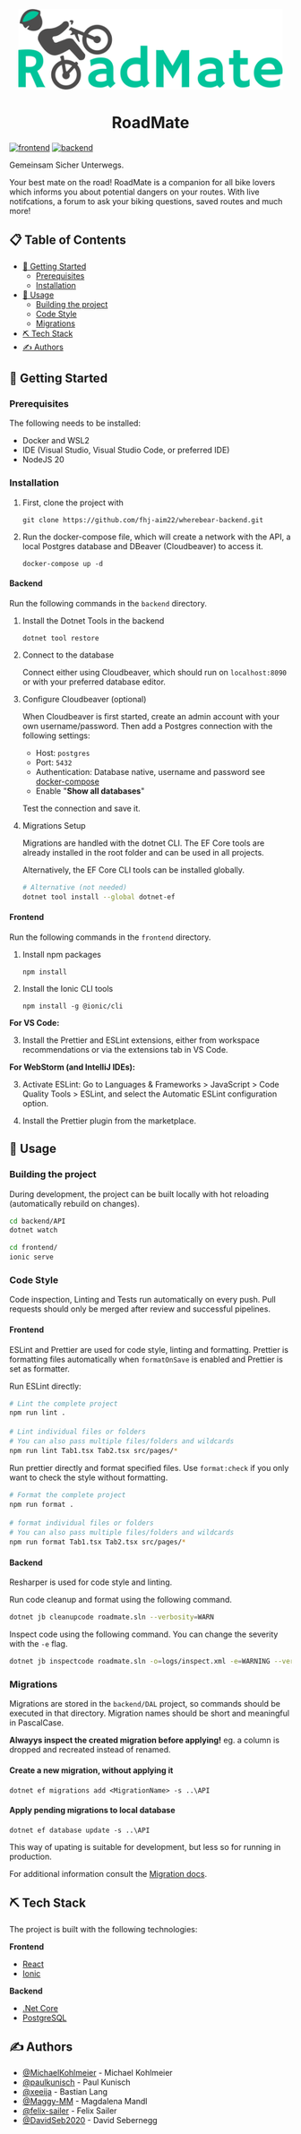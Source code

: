 <p align="center"><a rel="noopener"><img src="./frontend/public/logo_roadmate.svg" alt="RoadMate Logo" height="144px"></a></p>

<!-- # RoadMate -->
<h1 align="center">RoadMate</h1>

[![frontend](https://github.com/xeeija/roadmate/actions/workflows/frontend.yaml/badge.svg)](https://github.com/xeeija/roadmate/actions/workflows/frontend.yaml)
[![backend](https://github.com/xeeija/roadmate/actions/workflows/backend.yaml/badge.svg)](https://github.com/xeeija/roadmate/actions/workflows/backend.yaml)

Gemeinsam Sicher Unterwegs.

Your best mate on the road! RoadMate is a companion for all bike lovers which informs you about potential dangers on your routes. With live notifcations, a forum to ask your biking questions, saved routes and much more!

## 📋 Table of Contents

- [🏁 Getting Started](#getting-started)
  - [Prerequisites](#prerequisites)
  - [Installation](#installation)
- [🎈 Usage](#usage)
  - [Building the project](#building-the-project)
  - [Code Style](#code-style)
  - [Migrations](#migrations)
- [⛏️ Tech Stack](#️tech-stack)
- [✍️ Authors](#️authors)

## 🏁 Getting Started<a name="getting-started"></a>

### Prerequisites

The following needs to be installed:

- Docker and WSL2
- IDE (Visual Studio, Visual Studio Code, or preferred IDE)
- NodeJS 20


### Installation

1. First, clone the project with

    ```
    git clone https://github.com/fhj-aim22/wherebear-backend.git
    ```

1. Run the docker-compose file, which will create a network with the API, a local Postgres database and DBeaver (Cloudbeaver) to access it.

    ```
    docker-compose up -d
    ```

#### Backend

Run the following commands in the `backend` directory.

1. Install the Dotnet Tools in the backend

    ```
    dotnet tool restore
    ```

1. Connect to the database

    Connect either using Cloudbeaver, which should run on `localhost:8090` or with your preferred database editor.

1. Configure Cloudbeaver (optional)

    When Cloudbeaver is first started, create an admin account with your own username/password. Then add a Postgres
    connection with the following settings:

    - Host: `postgres`
    - Port: `5432`
    - Authentication: Database native, username and password see [docker-compose](docker-compose.yaml)
    - Enable "**Show all databases**"

    Test the connection and save it.

1. Migrations Setup

    Migrations are handled with the dotnet CLI.
    The EF Core tools are already installed in the root folder and can be used in all projects.

    Alternatively, the EF Core CLI tools can be installed globally.

    ```bash
    # Alternative (not needed)
    dotnet tool install --global dotnet-ef
    ```

#### Frontend

Run the following commands in the `frontend` directory.

1. Install npm packages

   ```
   npm install
   ```

2. Install the Ionic CLI tools

   ```
   npm install -g @ionic/cli
   ```

**For VS Code:**

3. Install the Prettier and ESLint extensions, either from workspace  recommendations or via the extensions tab in VS Code.

**For WebStorm (and IntelliJ IDEs):**

3. Activate ESLint: Go to Languages & Frameworks > JavaScript > Code Quality Tools > ESLint, and select the Automatic ESLint configuration option.

4. Install the Prettier plugin from the marketplace.

## 🎈 Usage<a name="usage"></a>

### Building the project

During development, the project can be built locally with hot reloading (automatically rebuild on changes).

```bash
cd backend/API
dotnet watch
```

```bash
cd frontend/
ionic serve
```

### Code Style

Code inspection, Linting and Tests run automatically on every push.
Pull requests should only be merged after review and successful pipelines.

#### Frontend

ESLint and Prettier are used for code style, linting and formatting. Prettier is formatting files automatically when `formatOnSave` is enabled and Prettier is set as formatter.

Run ESLint directly:
```bash
# Lint the complete project
npm run lint .

# Lint individual files or folders
# You can also pass multiple files/folders and wildcards
npm run lint Tab1.tsx Tab2.tsx src/pages/*
```

Run prettier directly and format specified files. Use `format:check` if you only want to check the style without formatting.
```bash
# Format the complete project
npm run format .

# format individual files or folders
# You can also pass multiple files/folders and wildcards
npm run format Tab1.tsx Tab2.tsx src/pages/*
```

#### Backend
Resharper is used for code style and linting.

Run code cleanup and format using the following command.
```bash
dotnet jb cleanupcode roadmate.sln --verbosity=WARN
```

Inspect code using the following command. You can change the severity with the `-e` flag.
```bash
dotnet jb inspectcode roadmate.sln -o=logs/inspect.xml -e=WARNING --verbosity=WARN
```

### Migrations

Migrations are stored in the `backend/DAL` project, so commands should be executed in that directory.
Migration names should be short and meaningful in PascalCase.

**Alwayys inspect the created migration before applying!**
eg. a column is dropped and recreated instead of renamed.

#### Create a new migration, without applying it

```
dotnet ef migrations add <MigrationName> -s ..\API
```

#### Apply pending migrations to local database

```
dotnet ef database update -s ..\API
```

This way of upating is suitable for development, but less so for running in production.

For additional information consult
the [Migration docs](https://learn.microsoft.com/en-us/ef/core/managing-schemas/migrations).

## ⛏️ Tech Stack<a name="tech-stack"></a>

The project is built with the following technologies:

**Frontend**
- [React](https://react.dev)
- [Ionic](https://ionicframework.com/)

**Backend**
- [.Net Core](https://dotnet.microsoft.com/en-us/download)
- [PostgreSQL](https://www.postgresql.org/)

## ✍️ Authors<a name="authors"></a>

- [@MichaelKohlmeier](https://github.com/MichaelKohlmeier) - Michael Kohlmeier
- [@paulkunisch](https://github.com/paulkunisch) - Paul Kunisch
- [@xeeija](https://github.com/xeeija) - Bastian Lang
- [@Maggy-MM](https://github.com/Maggy-MM) - Magdalena Mandl
- [@felix-sailer](https://github.com/felix-sailer) - Felix Sailer
- [@DavidSeb2020](https://github.com/DavidSeb2020) - David Sebernegg
